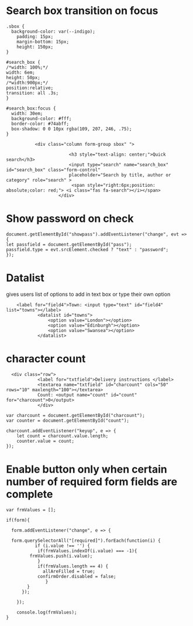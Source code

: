 Search box transition on focus
==============================
```
.sbox {
  background-color: var(--indigo); 
    padding: 15px;
    margin-bottom: 15px;
    height: 150px;
}

#search_box {
/*width: 100%;*/
width: 6em;
height: 50px;
/*width:900px;*/
position:relative;
transition: all .3s;
}

#search_box:focus {
  width: 30em;
  background-color: #fff;
  border-color: #74abff;
  box-shadow: 0 0 10px rgba(109, 207, 246, .75);
}
```
```
           <div class="column form-group sbox" ">
                                   
                        <h3 style="text-align: center;">Quick search</h3>
                        <input type="search" name="search_box" id="search_box" class="form-control"
                        placeholder="Search by title, author or category" role="search" >
                         <span style="right:6px;position: absolute;color: red;"> <i class="fas fa-search"></i></span>
                    </div> 
 ```
 
 Show password on check
 =======================
 ```
 document.getElementById("showpass").addEventListener("change", evt => {
 let passfield = document.getElementById("pass");
 passfield.type = evt.srcElement.checked ? "text" : "password";
 });
 ```
 Datalist
============
gives users list of options to add in text box or type their own option

```
    <label for="field4">Town: <input type="text" id="field4" list="towns"></label>
            <datalist id="towns">
                <option value="London"></option>
                <option value="Edinburgh"></option>
                <option value="Swansea"></option>
            </datalist>
 ```
 
character count 
=================
```
  <div class="row">
            <label for="txtfield">Delivery instructions </label>
            <textarea name="txtfield" id="charcount" cols="50" rows="10" maxlength="100"></textarea>
            Count: <output name="count" id="count" for="charcount">0</output>
            </div>
```
```
var charcount = document.getElementById("charcount");
var counter = document.getElementById("count");

charcount.addEventListener("keyup", e => {
    let count = charcount.value.length;
    counter.value = count;
});
```

Enable button only when certain number of required form fields are complete
=======================================================================
```
var frmValues = [];

if(form){

  form.addEventListener("change", e => {

  form.querySelectorAll("[required]").forEach(function(i) {
           if (i.value !== '') {
            if(frmValues.indexOf(i.value) === -1){
         frmValues.push(i.value);
            }
            if(frmValues.length == 4) {
              allAreFilled = true;
            confirmOrder.disabled = false; 
               }
        }
      });

    });
   
    console.log(frmValues);
}
```
